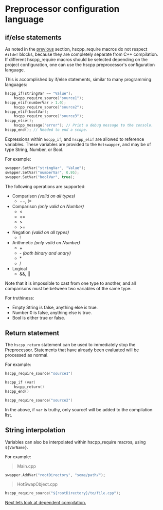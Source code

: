 # Preprocessor configuration language

## if/else statements

As noted in the [previous](./7_preprocessor-requires.md) section, hscpp_require macros do not respect `#ifdef` blocks, because they are completely separate from C++ compilation. If different hscpp_require macros should be selected depending on the project configuration, one can use the hscpp preprocessor's configuration language.

This is accomplished by if/else statements, similar to many programming languages:

```cpp
hscpp_if(stringVar == "Value");
    hscpp_require_source("source1");
hscpp_elif(numberVar > 1.0);
    hscpp_require_source("source2");
hscpp_elif(boolVar);
    hscpp_require_source("source3");
hscpp_else();
    hscpp_message("error"); // Print a debug message to the console.
hscpp_end(); // Needed to end a scope.
```

Expressions within `hscpp_if`, and `hscpp_elif` are allowed to reference variables. These variables are provided to the `Hotswapper`, and may be of type String, Number, or Bool.

For example:
```cpp
swapper.SetVar("stringVar", "Value");
swapper.SetVar("numberVar", 0.95);
swapper.SetVar("boolVar", true);
```

The following operations are supported:
- Comparison *(valid on all types)*
    - ==, !=
- Comparison *(only valid on Number)*
    - <
    - <=
    - \>
    - \>=
- Negation *(valid on all types)*
    - !
- Arithmetic *(only valid on Number)*
    - \+
    - \- *(both binary and unary)*
    - \*
    - /
- Logical
    - &&, ||

Note that it is impossible to cast from one type to another, and all comparisons must be between two variables of the same type.

For truthiness:
- Empty String is false, anything else is true.
- Number 0 is false, anything else is true.
- Bool is either true or false.

## Return statement

The `hscpp_return` statement can be used to immediately stop the Preprocessor. Statements that have already been evaluated will be processed as normal.

For example:

```cpp
hscpp_require_source("source1")

hscpp_if (var)
    hscpp_return()
hscpp_end()

hscpp_require_source("source2")
```

In the above, if `var` is truthy, only source1 will be added to the compilation list.

## String interpolation

Variables can also be interpolated within hscpp_require macros, using `${VarName}`.

For example:
> Main.cpp
```cpp
swapper.AddVar("rootDirectory", "some/path/");
```
> HotSwapObject.cpp
```cpp
hscpp_require_source("${rootDirectory}/to/file.cpp");
```

[Next lets look at dependent compilation.](./9_dependent-compilation.md)